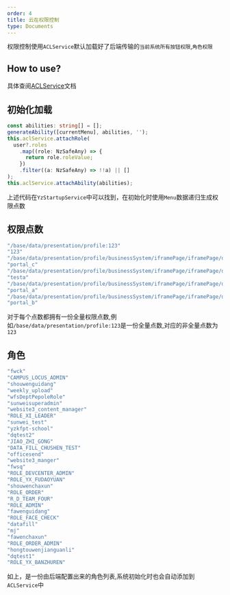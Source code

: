 ```yaml
---
order: 4
title: 云在权限控制 
type: Documents
---
```


权限控制使用`ACLService`默认加载好了后端传输的`当前系统所有按钮权限`,`角色权限`

## How to use?

具体查阅[ACLService](/acl/getting-started)文档


## 初始化加载

```ts
const abilities: string[] = [];
generateAbility([currentMenu], abilities, '');
this.aclService.attachRole(
  user?.roles
    .map((role: NzSafeAny) => {
      return role.roleValue;
    })
    .filter((a: NzSafeAny) => !!a) || []
);
this.aclService.attachAbility(abilities);
```

上述代码在`YzStartupService`中可以找到，在初始化时使用`Menu`数据递归生成权限点数

## 权限点数

```ts
"/base/data/presentation/profile:123"
"123"
"/base/data/presentation/profile/businessSystem/iframePage/iframePage/displayIndex:portal_c"
"portal_c"
"/base/data/presentation/profile/businessSystem/iframePage/iframePage/displayIndex:testa"
"testa"
"/base/data/presentation/profile/businessSystem/iframePage/iframePage/displayIndex:portal_a"
"portal_a"
"/base/data/presentation/profile/businessSystem/iframePage/iframePage/displayIndex:portal_b"
"portal_b"
```

对于每个点数都拥有一份全量权限点数,例如`/base/data/presentation/profile:123`是一份全量点数,对应的非全量点数为`123`


## 角色

```ts
"fwck"
"CAMPUS_LOCUS_ADMIN"
"shouwenguidang"
"weekly_upload"
"wfsDeptPepoleRole"
"sunweisuperadmin"
"website3_content_manager"
"ROLE_XI_LEADER"
"sunwei_test"
"yzkfpt-school"
"dqtest2"
"JIAO_ZHI_GONG"
"DATA_FILL_CHUSHEN_TEST"
"officesend"
"website3_manger"
"fwsq"
"ROLE_DEVCENTER_ADMIN"
"ROLE_YX_FUDAOYUAN"
"shouwenchaxun"
"ROLE_ORDER"
"R_D_TEAM_FOUR"
"ROLE_ADMIN"
"fawenguidang"
"ROLE_FACE_CHECK"
"datafill"
"mj"
"fawenchaxun"
"ROLE_ORDER_ADMIN"
"hongtouwenjianguanli"
"dqtest1"
"ROLE_YX_BANZHUREN"
```
如上，是一份由后端配置出来的角色列表,系统初始化时也会自动添加到`ACLService`中

